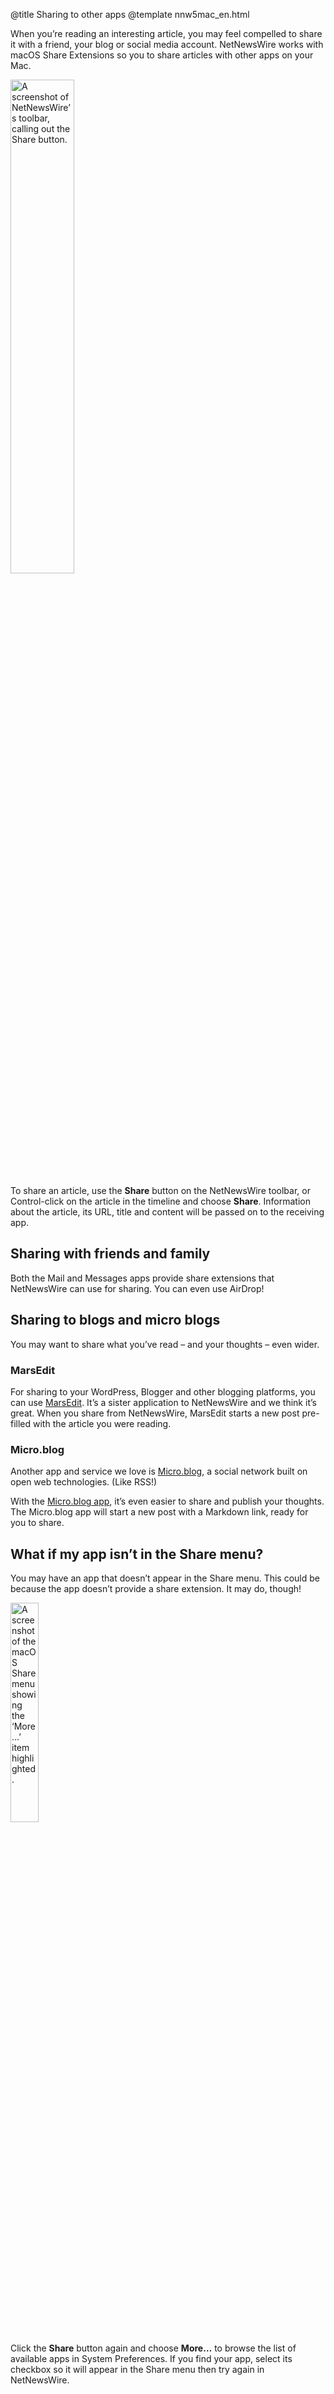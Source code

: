 @title Sharing to other apps
@template nnw5mac_en.html

When you’re reading an interesting article, you may feel compelled to share it with a friend, your blog or social media account. NetNewsWire works with macOS Share Extensions so you to share articles with other apps on your Mac.

<img src="../../../images/mac-en-share_button_toolbar.png"
     alt="A screenshot of NetNewsWire’s toolbar, calling out the Share button."
     class="centeredImage"
     width="45%" />

To share an article, use the **Share** button on the NetNewsWire toolbar, or Control-click on the article in the timeline and choose **Share**. Information about the article, its URL, title and content will be passed on to the receiving app.


Sharing with friends and family
-------------------------------

Both the Mail and Messages apps provide share extensions that NetNewsWire can use for sharing. You can even use AirDrop!


Sharing to blogs and micro blogs
--------------------------------

You may want to share what you’ve read – and your thoughts – even wider.

### MarsEdit

For sharing to your WordPress, Blogger and other blogging platforms, you can use [MarsEdit][me]. It’s a sister application to NetNewsWire and we think it’s great. When you share from NetNewsWire, MarsEdit starts a new post pre-filled with the article you were reading.

### Micro.blog

Another app and service we love is [Micro.blog][m.b], a social network built on open web technologies. (Like RSS!)

With the [Micro.blog app][m.b-app], it’s even easier to share and publish your thoughts. The Micro.blog app will start a new post with a Markdown link, ready for you to share.


[me]: https://www.red-sweater.com/marsedit/ "MarsEdit 4 - Powerful web publishing from your Mac."
[m.b]: https://micro.blog/ "Micro.blog"
[m.b-app]: https://help.micro.blog/2017/mac-version/ "Micro.blog for Mac - Micro.blog Help"
[m.b-me]: https://help.micro.blog/2015/using-marsedit/ "Using MarsEdit - Micro.blog Help"


What if my app isn’t in the Share menu?
---------------------------------------

You may have an app that doesn’t appear in the Share menu. This could be because the app doesn’t provide a share extension. It may do, though!

<img src="../../../images/mac-en-share_menu_more_selected.png"
     alt="A screenshot of the macOS Share menu showing the ‘More…’ item highlighted."
     class="centeredImage"
     width="30%" />

Click the **Share** button again and choose **More…** to browse the list of available apps in System Preferences. If you find your app, select its checkbox so it will appear in the Share menu then try again in NetNewsWire.